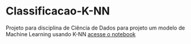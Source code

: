 # Classificacao-K-NN
Projeto para disciplina de Ciência de Dados para projeto um modelo de Machine Learning usando K-NN
[acesse o notebook](https://github.com/Frankson18/Classificacao-K-NN/blob/main/machine_learning(KNN).ipynb)
